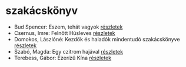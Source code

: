 # szakácskönyv

- Bud Spencer: Eszem, tehát vagyok [részletek](_details/Bud%20Spencer.md#id_966)
- Csernus, Imre: Felnőtt Húsleves [részletek](_details/Csernus%2C%20Imre.md#id_378)
- Domokos, Lászlóné: Kezdők és haladók mindentudó szakácskönyve [részletek](_details/Domokos%2C%20L%C3%A1szl%C3%B3n%C3%A9.md#id_608)
- Szabó, Magda: Egy czitrom hajával [részletek](_details/Szab%C3%B3%2C%20Magda.md#id_1344)
- Terebess, Gábor: Ezerízű Kína [részletek](_details/Terebess%2C%20G%C3%A1bor.md#id_973)